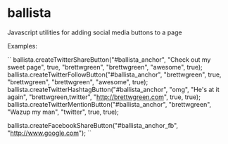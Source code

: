 # ballista
Javascript utilities for adding social media buttons to a page

Examples:

``
ballista.createTwitterShareButton("#ballista_anchor", "Check out my sweet page", true, "brettwgreen", "brettwgreen", "awesome", true);
ballista.createTwitterFollowButton("#ballista_anchor", "brettwgreen", true, "brettwgreen", "brettwgreen", "awesome", true);
ballista.createTwitterHashtagButton("#ballista_anchor", "omg", "He's at it again", "brettwgreen,twitter", "http://brettwgreen.com", true, true);
ballista.createTwitterMentionButton("#ballista_anchor", "brettwgreen", "Wazup my man", "twitter", true, true);

ballista.createFacebookShareButton("#ballista_anchor_fb", "http://www.google.com");
``

